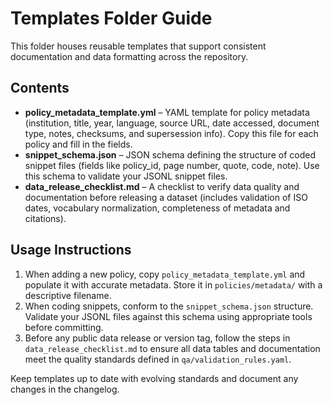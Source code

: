 # Templates Folder Guide

This folder houses reusable templates that support consistent documentation and data formatting across the repository.

## Contents

- **policy_metadata_template.yml** – YAML template for policy metadata (institution, title, year, language, source URL, date accessed, document type, notes, checksums, and supersession info). Copy this file for each policy and fill in the fields.
- **snippet_schema.json** – JSON schema defining the structure of coded snippet files (fields like policy_id, page number, quote, code, note). Use this schema to validate your JSONL snippet files.
- **data_release_checklist.md** – A checklist to verify data quality and documentation before releasing a dataset (includes validation of ISO dates, vocabulary normalization, completeness of metadata and citations).

## Usage Instructions

1. When adding a new policy, copy `policy_metadata_template.yml` and populate it with accurate metadata. Store it in `policies/metadata/` with a descriptive filename.
2. When coding snippets, conform to the `snippet_schema.json` structure. Validate your JSONL files against this schema using appropriate tools before committing.
3. Before any public data release or version tag, follow the steps in `data_release_checklist.md` to ensure all data tables and documentation meet the quality standards defined in `qa/validation_rules.yaml`.

Keep templates up to date with evolving standards and document any changes in the changelog.
